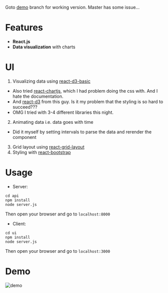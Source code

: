 Goto [demo](https://github.com/pyliaorachel/hack-with-ix/tree/demo) branch for working version. Master has some issue...

# Features

- __React.js__
- __Data visualization__ with charts

# UI

1. Visualizing data using [react-d3-basic](https://github.com/react-d3/react-d3-basic)
 - Also tried [react-chartjs](https://github.com/reactjs/react-chartjs), which I had problem doing the css with. And I hate the documentation.
 - And [react-d3](https://github.com/esbullington/react-d3) from this guy. Is it my problem that the styling is so hard to succeed???
 - OMG I tried with 3-4 different libraries this night.
2. Animating data i.e. data goes with time
 - Did it myself by setting intervals to parse the data and rerender the component
3. Grid layout using [react-grid-layout](https://github.com/STRML/react-grid-layout#features)
4. Styling with [react-bootstrap](https://react-bootstrap.github.io/components.html)

# Usage

- Server:

`cd api`  
`npm install`  
`node server.js`

Then open your browser and go to `localhost:8000`

- Client:

`cd ui`  
`npm install`  
`node server.js`

Then open your browser and go to `localhost:3000`

# Demo

![demo](https://github.com/pyliaorachel/hack-with-ix/tree/demo/demo.gif)